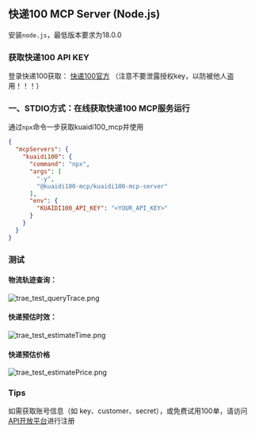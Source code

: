 ## 快递100 MCP Server (Node.js)
安装`node.js`，最低版本要求为18.0.0

### 获取快递100 API KEY
登录快递100获取： [快递100官方](https://api.kuaidi100.com/extend/register?code=d1660fe0390d4084b4f27b19d2feee02) （注意不要泄露授权key，以防被他人盗用！！！）

### 一、STDIO方式：在线获取快递100 MCP服务运行
通过`npx`命令一步获取kuaidi100_mcp并使用
```json
{
  "mcpServers": {
    "kuaidi100": {
      "command": "npx",
      "args": [
        "-y",
        "@kuaidi100-mcp/kuaidi100-mcp-server"
      ],
      "env": {
        "KUAIDI100_API_KEY": "<YOUR_API_KEY>"
      }
    }
  }
}
```

### 测试

#### 物流轨迹查询：
![trae_test_queryTrace.png](https://file.kuaidi100.com/downloadfile/DTjS9PHPonJXikObm8OTcEA3OnuWBw0livDDJc73jYGMQmcwqfJpKhTzSVA-UwVX9LJZE3Nnnw7iLRgmekijRw)
#### 快递预估时效：
![trae_test_estimateTime.png](https://file.kuaidi100.com/downloadfile/NL6vRCRVQkmvdavX19DISKf8uCvrj3q5NkSNl0ALv8GOOUufxrYRTRxoZJ20_uF-MGURmZRcKxS5XfAaz9t39Q)
#### 快递预估价格
![trae_test_estimatePrice.png](https://file.kuaidi100.com/downloadfile/mPv7xFAUbsY5yFbaQZn7Z0ihtIU781pksXTTj-L2wwVgZ3dH-OSvqEdm3IaJzimTF_xIWbtHD6OFP8w2i35xsQ)

### Tips
如需获取账号信息（如 key、customer、secret），或免费试用100单，请访问[API开放平台](https://api.kuaidi100.com/home?code=d1660fe0390d4084b4f27b19d2feee02)进行注册
